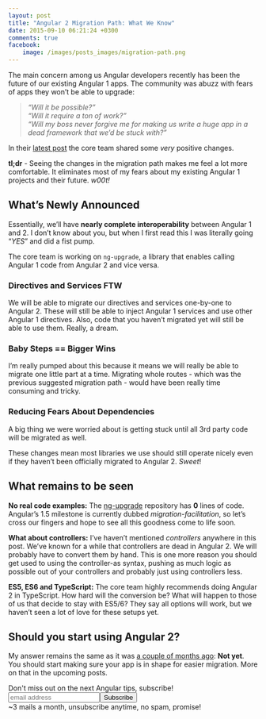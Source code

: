 ```yaml
---
layout: post
title: "Angular 2 Migration Path: What We Know"
date: 2015-09-10 06:21:24 +0300
comments: true
facebook:
    image: /images/posts_images/migration-path.png
---
```


The main concern among us Angular developers recently has been the future of our existing Angular 1 apps. The community was abuzz with fears of apps they won’t be able to upgrade:

> *“Will it be possible?”*  
> *“Will it require a ton of work?”*  
> *“Will my boss never forgive me for making us write a huge app in a dead framework that we’d be stuck with?”*

In their [latest post](http://angularjs.blogspot.com/2015/08/angular-1-and-angular-2-coexistence.html) the core team shared some *very* positive changes.

**tl;dr** - Seeing the changes in the migration path makes me feel a lot more comfortable. It eliminates most of my fears about my existing Angular 1 projects and their future. *w00t!*

## What’s Newly Announced

Essentially, we’ll have **nearly complete interoperability** between Angular 1 and 2. I don’t know about you, but when I first read this I was literally going “*YES*” and did a fist pump.

The core team is working on `ng-upgrade`, a library that enables calling Angular 1 code from Angular 2 and vice versa.

### Directives and Services FTW

We will be able to migrate our directives and services one-by-one to Angular 2. These will still be able to inject Angular 1 services and use other Angular 1 directives. Also, code that you haven’t migrated yet will still be able to use them. Really, a dream.

### Baby Steps == Bigger Wins

I’m really pumped about this because it means we will really be able to migrate one little part at a time. Migrating whole routes - which was the previous suggested migration path - would have been really time consuming and tricky.

### Reducing Fears About Dependencies

A big thing we were worried about is getting stuck until all 3rd party code will be migrated as well.

These changes mean most libraries we use should still operate nicely even if they haven’t been officially migrated to Angular 2. *Sweet*!

## What remains to be seen

**No real code examples:**  The [ng-upgrade](http://github.com/angular/ngUpgrade) repository has **0** lines of code. Angular’s 1.5 milestone is currently dubbed *migration-facilitation*, so let’s cross our fingers and hope to see all this goodness come to life soon.

**What about controllers:** I’ve haven’t mentioned *controllers* anywhere in this post. We’ve known for a while that controllers are dead in Angular 2. We will probably have to convert them by hand. This is one more reason you should get used to using the controller-as syntax, pushing as much logic as possible out of your controllers and probably just using controllers less.

**ES5, ES6 and TypeScript:** The core team highly recommends doing Angular 2 in TypeScript. How hard will the conversion be? What will happen to those of us that decide to stay with ES5/6? They say all options will work, but we haven’t seen a lot of love for these setups yet.

## Should you start using Angular 2?

My answer remains the same as it was [a couple of months ago](http://www.codelord.net/2015/06/27/should-you-use-angular-2-dot-0-or-1-dot-x/): **Not yet**. You should start making sure your app is in shape for easier migration. More on that in the upcoming posts.

<!-- Begin MailChimp Signup Form -->
<div id="mc_embed_signup" class="cta">
<form action="http://codelord.us6.list-manage.com/subscribe/post?u=78b36f07d7d2e7e91eb8deee3&amp;id=c9a8d439c8" method="post" id="mc-embedded-subscribe-form" name="mc-embedded-subscribe-form" class="validate" target="_blank" novalidate>
    <label for="mce-EMAIL">Don't miss out on the next Angular tips, subscribe!</label>
    <input type="email" value="" name="EMAIL" class="email" id="mce-EMAIL" placeholder="email address" required style="display: inline"><!--
    --><input type="submit" value="Subscribe" name="subscribe" id="mc-embedded-subscribe" class="button" style="display: inline">
    <input type="hidden" value="" name="SIGNUP_URL" class="email" id="mce-SIGNUP_URL">
    <div class="promise">~3 mails a month, unsubscribe anytime, no spam, promise!</div>
</form>
</div>
<script type="text/javascript">
document.getElementById('mce-SIGNUP_URL').value = document.location.href;
</script>
<!--End mc_embed_signup-->
